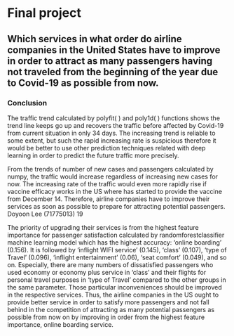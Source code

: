 # Final project

## Which services in what order do airline companies in the United States have to improve in order to attract as many passengers having not traveled from the beginning of the year due to Covid-19 as possible from now.

### Conclusion

The traffic trend calculated by polyfit( ) and poly1d( ) functions shows the trend line keeps go up and recovers the traffic before affected by Covid-19 from current situation in only 34 days. The increasing trend is reliable to some extent, but such the rapid increasing rate is suspicious therefore it would be better to use other prediction techniques related with deep learning in order to predict the future traffic more precisely.

From the trends of number of new cases and passengers calculated by numpy, the traffic would increase regardless of increasing new cases for now. The increasing rate of the traffic would even more rapidly rise if vaccine efficacy works in the US where has started to provide the vaccine from December 14. Therefore, airline companies have to improve their services as soon as possible to prepare for attracting potential passengers.
Doyoon Lee (71775013) 19
 
The priority of upgrading their services is from the highest feature importance for passenger satisfaction calculated by randomforestclassifier machine learning model which has the highest accuracy: ‘online boarding’ (0.156). It is followed by ‘inflight WIFI service’ (0.145), ‘class’ (0.107), ‘type of Travel’ (0.096), ‘inflight entertainment’ (0.06), ‘seat comfort’ (0.049), and so on. Especially, there are many numbers of dissatisfied passengers who used economy or economy plus service in ‘class’ and their flights for personal travel purposes in ‘type of Travel’ compared to the other groups in the same parameter. Those particular inconveniences should be improved in the respective services. Thus, the airline companies in the US ought to provide better service in order to satisfy more passengers and not fall behind in the competition of attracting as many potential passengers as possible from now on by improving in order from the highest feature importance, online boarding service.
